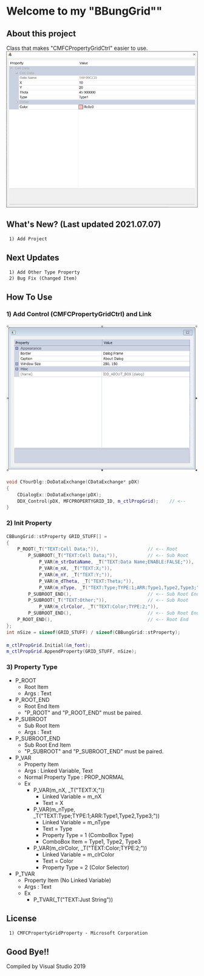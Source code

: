 # Welcome to my "BBungGrid""
## About this project
Class that makes "CMFCPropertyGridCtrl" easier to use.
![MAIN1](/ScreenShot/1.PNG)
## What's New? (Last updated 2021.07.07)
```
 1) Add Project
```
## Next Updates
```
 1) Add Other Type Property
 2) Bug Fix (Changed Item)
```
## How To Use
### 1) Add Control (CMFCPropertyGridCtrl) and Link
![Image](/ScreenShot/2.PNG)
```cpp
void CYourDlg::DoDataExchange(CDataExchange* pDX)
{
	CDialogEx::DoDataExchange(pDX);
	DDX_Control(pDX, MFCPROPERTYGRID_ID, m_ctlPropGrid);	// <--
}
```
### 2) Init Property
```cpp
CBBungGrid::stProperty GRID_STUFF[] =
{
	P_ROOT(_T("TEXT:Cell Data;")),					// <-- Root
		P_SUBROOT(_T("TEXT:Cell Data;")),			// <-- Sub Root
			P_VAR(m_strDataName, _T("TEXT:Data Name;ENABLE:FALSE;")),
			P_VAR(m_nX, _T("TEXT:X;")),
			P_VAR(m_nY, _T("TEXT:Y;")),
			P_VAR(m_dTheta, _T("TEXT:Theta;")),
			P_VAR(m_nType, _T("TEXT:Type;TYPE:1;ARR:Type1,Type2,Type3;")),
		P_SUBROOT_END(),							// <-- Sub Root End
		P_SUBROOT(_T("TEXT:Other;")),				// <-- Sub Root
			P_VAR(m_clrColor, _T("TEXT:Color;TYPE:2;")),
		P_SUBROOT_END(),							// <-- Sub Root End
	P_ROOT_END(),									// <-- Root End
};
int nSize = sizeof(GRID_STUFF) / sizeof(CBBungGrid::stProperty);

m_ctlPropGrid.Initial(&m_font);
m_ctlPropGrid.AppendProperty(GRID_STUFF, nSize);
```
### 3) Property Type
- P_ROOT
  - Root Item
  - Args : Text
- P_ROOT_END
  - Root End Item
  - "P_ROOT" and "P_ROOT_END" must be paired.
- P_SUBROOT
  - Sub Root Item
  - Args : Text
- P_SUBROOT_END
  - Sub Root End Item
  - "P_SUBROOT" and "P_SUBROOT_END" must be paired.
- P_VAR
  - Property Item
  - Args : Linked Variable, Text
  - Normal Property Type : PROP_NORMAL
  - Ex
    - P_VAR(m_nX, _T("TEXT:X;"))
	  - Linked Variable = m_nX
	  - Text = X
	- P_VAR(m_nType, _T("TEXT:Type;TYPE:1;ARR:Type1,Type2,Type3;"))
	  - Linked Variable = m_nType
	  - Text = Type
	  - Property Type = 1 (ComboBox Type)
	  - ComboBox Item = Type1, Type2, Type3
	- P_VAR(m_clrColor, _T("TEXT:Color;TYPE:2;"))
	  - Linked Variable = m_clrColor
	  - Text = Color
	  - Property Type = 2 (Color Selector)
- P_TVAR
  - Property Item (No Linked Variable)
  - Args : Text
  - Ex
    - P_TVAR(_T("TEXT:Just String"))
## License
```
 1) CMFCPropertyGridProperty - Microsoft Corporation
```
## Good Bye!!
Compiled by Visual Studio 2019